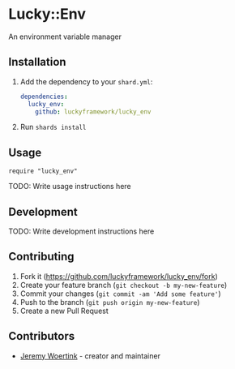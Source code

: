 # Lucky::Env

An environment variable manager

## Installation

1. Add the dependency to your `shard.yml`:

   ```yaml
   dependencies:
     lucky_env:
       github: luckyframework/lucky_env
   ```

2. Run `shards install`

## Usage

```crystal
require "lucky_env"
```

TODO: Write usage instructions here

## Development

TODO: Write development instructions here

## Contributing

1. Fork it (<https://github.com/luckyframework/lucky_env/fork>)
2. Create your feature branch (`git checkout -b my-new-feature`)
3. Commit your changes (`git commit -am 'Add some feature'`)
4. Push to the branch (`git push origin my-new-feature`)
5. Create a new Pull Request

## Contributors

- [Jeremy Woertink](https://github.com/jwoertink) - creator and maintainer
